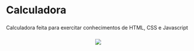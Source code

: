 # Calculadora

###

Calculadora feita para exercitar conhecimentos de HTML, CSS e Javascript

###

<div align="center">
  <img src="https://user-images.githubusercontent.com/109401296/189803532-008c8f57-7060-4337-bf8e-735d459309ca.png">
</div>
